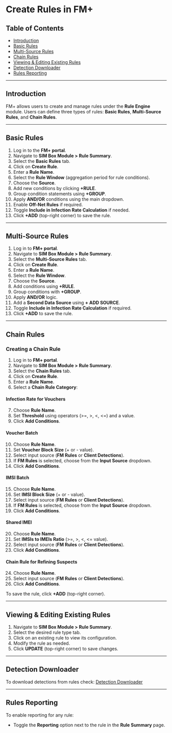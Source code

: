 # Create Rules in FM+

## Table of Contents
- [Introduction](#introduction)
- [Basic Rules](#basic-rules)
- [Multi-Source Rules](#multi-source-rules)
- [Chain Rules](#chain-rules)
- [Viewing & Editing Existing Rules](#viewing--editing-existing-rules)
- [Detection Downloader](#detection-downloader)
- [Rules Reporting](#rules-reporting)

---

## Introduction
FM+ allows users to create and manage rules under the **Rule Engine** module. Users can define three types of rules: **Basic Rules**, **Multi-Source Rules**, and **Chain Rules**. 

---

## Basic Rules
1. Log in to the **FM+ portal**.
2. Navigate to **SIM Box Module > Rule Summary**.
3. Select the **Basic Rules** tab.
4. Click on **Create Rule**.
5. Enter a **Rule Name**.
6. Select the **Rule Window** (aggregation period for rule conditions).
7. Choose the **Source**.
8. Add new conditions by clicking **+RULE**.
9. Group condition statements using **+GROUP**.
10. Apply **AND/OR** conditions using the main dropdown.
11. Enable **Off-Net Rules** if required.
12. Toggle **Include in Infection Rate Calculation** if needed.
13. Click **+ADD** (top-right corner) to save the rule.

---

## Multi-Source Rules
1. Log in to **FM+ portal**.
2. Navigate to **SIM Box Module > Rule Summary**.
3. Select the **Multi-Source Rules** tab.
4. Click on **Create Rule**.
5. Enter a **Rule Name**.
6. Select the **Rule Window**.
7. Choose the **Source**.
8. Add conditions using **+RULE**.
9. Group conditions with **+GROUP**.
10. Apply **AND/OR** logic.
11. Add a **Second Data Source** using **+ ADD SOURCE**.
12. Toggle **Include in Infection Rate Calculation** if required.
13. Click **+ADD** to save the rule.

---

## Chain Rules
### Creating a Chain Rule
1. Log in to **FM+ portal**.
2. Navigate to **SIM Box Module > Rule Summary**.
3. Select the **Chain Rules** tab.
4. Click on **Create Rule**.
5. Enter a **Rule Name**.
6. Select a **Chain Rule Category**:

#### **Infection Rate for Vouchers**
7. Choose **Rule Name**.
8. Set **Threshold** using operators (>=, >, <, <=) and a value.
9. Click **Add Conditions**.

#### **Voucher Batch**
10. Choose **Rule Name**.
11. Set **Voucher Block Size** (+ or - value).
12. Select input source (**FM Rules** or **Client Detections**).
13. If **FM Rules** is selected, choose from the **Input Source** dropdown.
14. Click **Add Conditions**.

#### **IMSI Batch**
15. Choose **Rule Name**.
16. Set **IMSI Block Size** (+ or - value).
17. Select input source (**FM Rules** or **Client Detections**).
18. If **FM Rules** is selected, choose from the **Input Source** dropdown.
19. Click **Add Conditions**.

#### **Shared IMEI**
20. Choose **Rule Name**.
21. Set **IMSIs to IMEIs Ratio** (>=, >, <, <= value).
22. Select input source (**FM Rules** or **Client Detections**).
23. Click **Add Conditions**.

#### **Chain Rule for Refining Suspects**
24. Choose **Rule Name**.
25. Select input source (**FM Rules** or **Client Detections**).
26. Click **Add Conditions**.

To save the rule, click **+ADD** (top-right corner).

---

## Viewing & Editing Existing Rules
1. Navigate to **SIM Box Module > Rule Summary**.
2. Select the desired rule type tab.
3. Click on an existing rule to view its configuration.
4. Modify the rule as needed.
5. Click **UPDATE** (top-right corner) to save changes.

---

## Detection Downloader
To download detections from rules check:
[Detection Downloader](../tutorials/DetectionDownloader.md)

---

## Rules Reporting
To enable reporting for any rule:
- Toggle the **Reporting** option next to the rule in the **Rule Summary** page.

